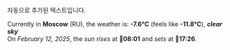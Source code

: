 
자동으로 추가된 텍스트입니다.

<!--START_SECTION:weather:moscow-->
Currently in **Moscow** (RU), the weather is: **-7.6°C** (feels like **-11.8°C**), ***clear sky***<br/>
On *February 12, 2025*, the *sun rises* at 🌅**08:01** and *sets* at 🌇**17:26**.
<!--END_SECTION:weather-->
